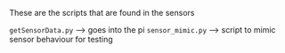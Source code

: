 These are the scripts that are found in the sensors

`getSensorData.py` --> goes into the pi
`sensor_mimic.py` --> script to mimic sensor behaviour for testing
